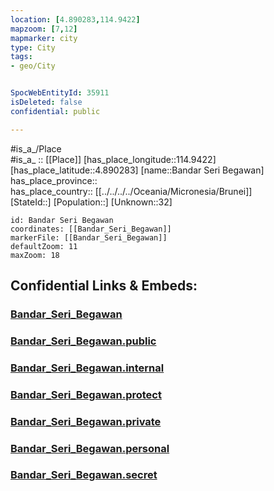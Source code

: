 ```yaml
---
location: [4.890283,114.9422] 
mapzoom: [7,12] 
mapmarker: city 
type: City
tags:
- geo/City


SpocWebEntityId: 35911
isDeleted: false
confidential: public

---
```

#is_a_/Place  
#is_a_ :: [[Place]] 
[has_place_longitude::114.9422] 
[has_place_latitude::4.890283] 
[name::Bandar Seri Begawan] 
has_place_province::  
has_place_country:: [[../../../../Oceania/Micronesia/Brunei]]  
[StateId::] 
[Population::] 
[Unknown::32] 


```leaflet
id: Bandar Seri Begawan
coordinates: [[Bandar_Seri_Begawan]] 
markerFile: [[Bandar_Seri_Begawan]] 
defaultZoom: 11 
maxZoom: 18
```


## Confidential Links & Embeds: 

### [Bandar_Seri_Begawan](/_Standards/Earth/Continent/Australasia/Micronesia/Brunei/Bandar_Seri_Begawan.md) 

### [Bandar_Seri_Begawan.public](/_public/Earth/Continent/Australasia/Micronesia/Brunei/Bandar_Seri_Begawan.public.md) 

### [Bandar_Seri_Begawan.internal](/_internal/Earth/Continent/Australasia/Micronesia/Brunei/Bandar_Seri_Begawan.internal.md) 

### [Bandar_Seri_Begawan.protect](/_protect/Earth/Continent/Australasia/Micronesia/Brunei/Bandar_Seri_Begawan.protect.md) 

### [Bandar_Seri_Begawan.private](/_private/Earth/Continent/Australasia/Micronesia/Brunei/Bandar_Seri_Begawan.private.md) 

### [Bandar_Seri_Begawan.personal](/_personal/Earth/Continent/Australasia/Micronesia/Brunei/Bandar_Seri_Begawan.personal.md) 

### [Bandar_Seri_Begawan.secret](/_secret/Earth/Continent/Australasia/Micronesia/Brunei/Bandar_Seri_Begawan.secret.md)


